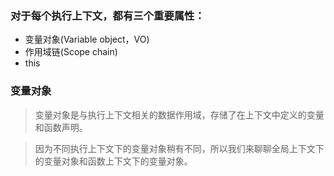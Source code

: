
### 对于每个执行上下文，都有三个重要属性：
  - 变量对象(Variable object，VO)
  - 作用域链(Scope chain)
  - this

### 变量对象

> 变量对象是与执行上下文相关的数据作用域，存储了在上下文中定义的变量和函数声明。

> 因为不同执行上下文下的变量对象稍有不同，所以我们来聊聊全局上下文下的变量对象和函数上下文下的变量对象。

